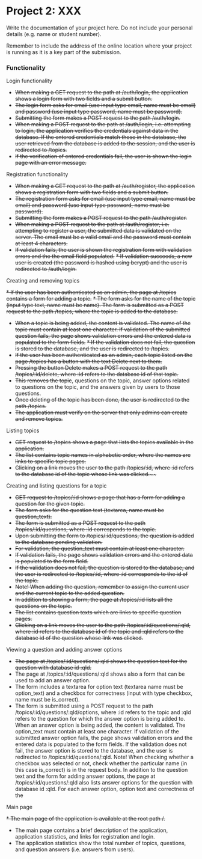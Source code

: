 # Project 2: XXX

Write the documentation of your project here. Do not include your personal
details (e.g. name or student number).

Remember to include the address of the online location where your project is
running as it is a key part of the submission.


### Functionality

Login functionality

* ~~When making a GET request to the path at /auth/login, the application shows a login form with two fields and a submit button.~~ 
* ~~The login form asks for email (use input type email, name must be email) and password (use input type password, name must be password).~~ 
* ~~Submitting the form makes a POST request to the path /auth/login.~~
* ~~When making a POST request to the path at /auth/login, i.e. attempting to login, the application verifies the credentials against data in the database. If the entered credentials match those in the database, the user retrieved from the database is added to the session, and the user is redirected to /topics.~~
* ~~If the verification of entered credentials fail, the user is shown the login page with an error message.~~

Registration functionality

* ~~When making a GET request to the path at /auth/register, the application shows a registration form with two fields and a submit button.~~
* ~~The registration form asks for email (use input type email, name must be email) and password (use input type password, name must be password).~~
* ~~Submitting the form makes a POST request to the path /auth/register.~~
* ~~When making a POST request to the path at /auth/register, i.e. attempting to register a user, the submitted data is validated on the server. The email must be a valid email and the password must contain at least 4 characters.~~ 
* ~~If validation fails, the user is shown the registration form with validation errors and the the email field populated.~~ 
~~* If validation succeeds, a new user is created (the password is hashed using bcrypt) and the user is redirected to /auth/login.~~

Creating and removing topics

~~* If the user has been authenticated as an admin, the page at /topics contains a form for adding a topic.~~
~~* The form asks for the name of the topic (input type text, name must be name). The form is submitted as a POST request to the path /topics, where the topic is added to the database.~~
* ~~When a topic is being added, the content is validated. The name of the topic must contain at least one character. If validation of the submitted question fails, the page shows validation errors and the entered data is populated to the form fields.~~
~~* If the validation does not fail, the question is stored to the database, and the user is redirected to /topics.~~
* ~~If the user has been authenticated as an admin, each topic listed on the page /topics has a button with the text Delete next to them.~~ 
* ~~Pressing the button Delete makes a POST request to the path /topics/:id/delete, where :id refers to the database id of that topic.~~ 
* ~~This removes the topic~~, questions on the topic, answer options related to questions on the topic, and the answers given by users to those questions. 
* ~~Once deleting of the topic has been done, the user is redirected to the path /topics.~~
* ~~The application must verify on the server that only admins can create and remove topics.~~

Listing topics

* ~~GET request to /topics shows a page that lists the topics available in the application.~~
* ~~The list contains topic names in alphabetic order, where the names are links to specific topic pages.~~
* ~~Clicking on a link moves the user to the path /topics/:id, where :id refers to the database id of the topic whose link was clicked.~~~~

Creating and listing questions for a topic

* ~~GET request to /topics/:id shows a page that has a form for adding a question for the given topic.~~
* ~~The form asks for the question text (textarea, name must be question_text).~~ 
* ~~The form is submitted as a POST request to the path /topics/:id/questions, where :id corresponds to the topic.~~
* ~~Upon submitting the form to /topics/:id/questions, the question is added to the database pending validation.~~
* ~~For validation, the question_text must contain at least one character.~~ 
* ~~If validation fails, the page shows validation errors and the entered data is populated to the form field.~~
* ~~If the validation does not fail, the question is stored to the database, and the user is redirected to /topics/:id, where :id corresponds to the id of the topic.~~
* ~~Note! When adding the question, remember to assign the current user and the current topic to the added question.~~
* ~~In addition to showing a form, the page at /topics/:id lists all the questions on the topic.~~ 
* ~~The list contains question texts which are links to specific question pages.~~ 
* ~~Clicking on a link moves the user to the path /topics/:id/questions/:qId, where :id refers to the database id of the topic and :qId refers to the database id of the question whose link was clicked.~~

Viewing a question and adding answer options

* ~~The page at /topics/:id/questions/:qId shows the question text for the question with database id :qId.~~
* The page at /topics/:id/questions/:qId shows also a form that can be used to add an answer option.
* The form includes a textarea for option text (textarea name must be option_text) and a checkbox for correctness (input with type checkbox, name must be is_correct).
* The form is submitted using a POST request to the path /topics/:id/questions/:qId/options, where :id refers to the topic and :qId refers to the question for which the answer option is being added to.
When an answer option is being added, the content is validated. The option_text must contain at least one character. If validation of the submitted answer option fails, the page shows validation errors and the entered data is populated to the form fields.
If the validation does not fail, the answer option is stored to the database, and the user is redirected to /topics/:id/questions/:qId. Note! When checking whether a checkbox was selected or not, check whether the particular name (in this case is_correct) is in the request body.
In addition to the question text and the form for adding answer options, the page at /topics/:id/questions/:qId also lists answer options for the question with database id :qId. For each answer option, option text and correctness of the


Main page

~~* The main page of the application is available at the root path /.~~
* The main page contains a brief description of the application, application statistics, and links for registration and login.
* The application statistics show the total number of topics, questions, and question answers (i.e. answers from users).


